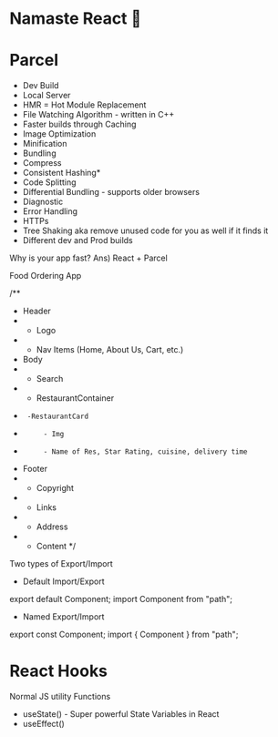 # Namaste React 🚀


# Parcel
- Dev Build
- Local Server
- HMR = Hot Module Replacement
- File Watching Algorithm - written in C++
- Faster builds through Caching
- Image Optimization
- Minification
- Bundling
- Compress
- Consistent Hashing*
- Code Splitting
- Differential Bundling - supports older browsers
- Diagnostic
- Error Handling
- HTTPs
- Tree Shaking aka remove unused code for you as well if it finds it
- Different dev and Prod builds

Why is your app fast?
Ans) React + Parcel

Food Ordering App


/**
 * Header
 * - Logo
 * - Nav Items (Home, About Us, Cart, etc.)
 * Body
 * - Search
 * - RestaurantContainer
 *      -RestaurantCard
 *          - Img
 *          - Name of Res, Star Rating, cuisine, delivery time
 * Footer
 * - Copyright
 * - Links
 * - Address
 * - Content
 */

 Two types of Export/Import

 - Default Import/Export

 export default Component;
 import Component from "path";

 - Named Export/Import

 export const Component;
 import { Component } from "path";

 # React Hooks
 Normal JS utility Functions
 - useState() - Super powerful State Variables in React
 - useEffect()